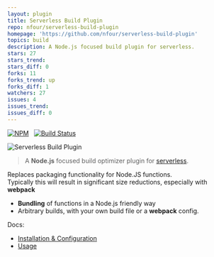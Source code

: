 ```yaml
---
layout: plugin
title: Serverless Build Plugin
repo: nfour/serverless-build-plugin
homepage: 'https://github.com/nfour/serverless-build-plugin'
topics: build
description: A Node.js focused build plugin for serverless.
stars: 27
stars_trend: 
stars_diff: 0
forks: 11
forks_trend: up
forks_diff: 1
watchers: 27
issues: 4
issues_trend: 
issues_diff: 0
---
```



[![NPM](https://img.shields.io/npm/v/serverless-build-plugin.svg)](https://nodei.co/npm/serverless-build-plugin/) &nbsp; [![Build Status](https://travis-ci.org/nfour/serverless-build-plugin.svg?branch=master)](https://travis-ci.org/nfour/serverless-build-plugin)

![Serverless Build Plugin](https://i.imgur.com/6ARU4Xm.png)

> A **Node.js** focused build optimizer plugin for [serverless](https://github.com/serverless/serverless).

Replaces packaging functionality for Node.JS functions. \
Typically this will result in significant size reductions, especially with **webpack**

- **Bundling** of functions in a Node.js friendly way
- Arbitrary builds, with your own build file or a **webpack** config.

Docs:
- [Installation & Configuration](./docs/Install%20&%20Config.md)
- [Usage](./docs/Usage.md)
